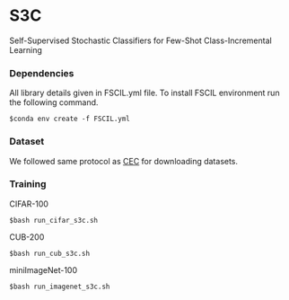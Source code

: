 # S3C
Self-Supervised Stochastic Classifiers for Few-Shot Class-Incremental Learning


### Dependencies
All library details given in FSCIL.yml file. To install FSCIL environment run the following command.
```
$conda env create -f FSCIL.yml
```
### Dataset
We followed same protocol as [CEC](https://github.com/icoz69/CEC-CVPR2021) for downloading datasets.

### Training
CIFAR-100
```
$bash run_cifar_s3c.sh
```
CUB-200
```
$bash run_cub_s3c.sh
```
miniImageNet-100
```
$bash run_imagenet_s3c.sh
```
